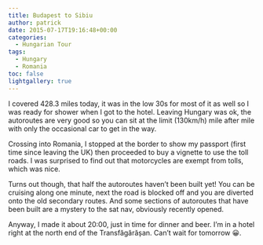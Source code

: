 ```yaml
---
title: Budapest to Sibiu
author: patrick
date: 2015-07-17T19:16:48+00:00
categories:
  - Hungarian Tour
tags:
  - Hungary
  - Romania
toc: false
lightgallery: true
---
```

I covered 428.3 miles today, it was in the low 30s for most of it as well so I was ready for shower when I got to the hotel. Leaving Hungary was ok, the autoroutes are very good so you can sit at the limit (130km/h) mile after mile with only the occasional car to get in the way.

<!--more-->

Crossing into Romania, I stopped at the border to show my passport (first time since leaving the UK) then proceeded to buy a vignette to use the toll roads. I was surprised to find out that motorcycles are exempt from tolls, which was nice.

Turns out though, that half the autoroutes haven’t been built yet! You can be cruising along one minute, next the road is blocked off and you are diverted onto the old secondary routes. And some sections of autoroutes that have been built are a mystery to the sat nav, obviously recently opened.

Anyway, I made it about 20:00, just in time for dinner and beer. I’m in a hotel right at the north end of the Transfăgărășan. Can’t wait for tomorrow 😀.
